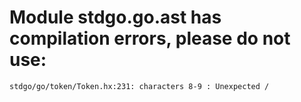 # Module stdgo.go.ast has compilation errors, please do not use:
```
stdgo/go/token/Token.hx:231: characters 8-9 : Unexpected /

```

